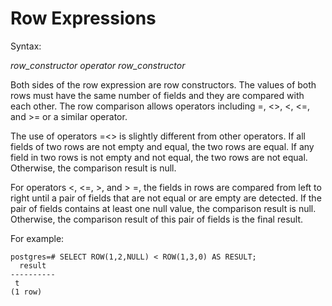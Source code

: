 # Row Expressions<a name="EN-US_TOPIC_0242370469"></a>

Syntax:

_row\_constructor operator row\_constructor_

Both sides of the row expression are row constructors. The values of both rows must have the same number of fields and they are compared with each other. The row comparison allows operators including =, <\>, <, <=, and \>= or a similar operator.

The use of operators =<\> is slightly different from other operators. If all fields of two rows are not empty and equal, the two rows are equal. If any field in two rows is not empty and not equal, the two rows are not equal. Otherwise, the comparison result is null.

For operators <, <=, \>, and \> =, the fields in rows are compared from left to right until a pair of fields that are not equal or are empty are detected. If the pair of fields contains at least one null value, the comparison result is null. Otherwise, the comparison result of this pair of fields is the final result.

For example:

```
postgres=# SELECT ROW(1,2,NULL) < ROW(1,3,0) AS RESULT;
  result
----------
 t
(1 row)
```

